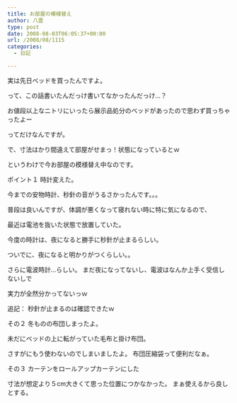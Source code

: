 ```yaml
---
title: お部屋の模様替え
author: 八雲
type: post
date: 2008-08-03T06:05:37+00:00
url: /2008/08/1115
categories:
  - 日記

---
```

実は先日ベッドを買ったんですよ。
  
って、この話書いたんだっけ書いてなかったんだっけ…？
  
お値段以上なニトリにいったら展示品処分のベッドがあったので思わず買っちゃったよー
  
ってだけなんですが。

で、寸法はかり間違えて部屋がせまっ！状態になっているとｗ

というわけで今お部屋の模様替え中なのです。
  
ポイント１ 時計変えた。
  
今までの安物時計、秒針の音がうるさかったんです。。。
  
普段は良いんですが、体調が悪くなって寝れない時に特に気になるので、
  
最近は電池を抜いた状態で放置していた。
  
今度の時計は、夜になると勝手に秒針が止まるらしい。
  
ついでに、夜になると明かりがつくらしい。。
  
さらに電波時計…らしい。 まだ夜になってないし、電波はなんか上手く受信しないしで
  
実力が全然分かってないっｗ
  
追記： 秒針が止まるのは確認できたｗ

その２ 冬ものの布団しまったよ。
  
未だにベッドの上に転がっていた毛布と掛け布団。
  
さすがにもう使わないのでしまいましたよ。 布団圧縮袋って便利だなぁ。

その３ カーテンをロールアップカーテンにした
  
寸法が想定より５cm大きくて思った位置につかなかった。 まぁ使えるから良しとする。